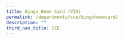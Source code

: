 ```yaml
---
title: Bingo Home Card (VIA)
permalink: /departments/cce/bingohomecard/
description: ""
third_nav_title: CCE
---
```


